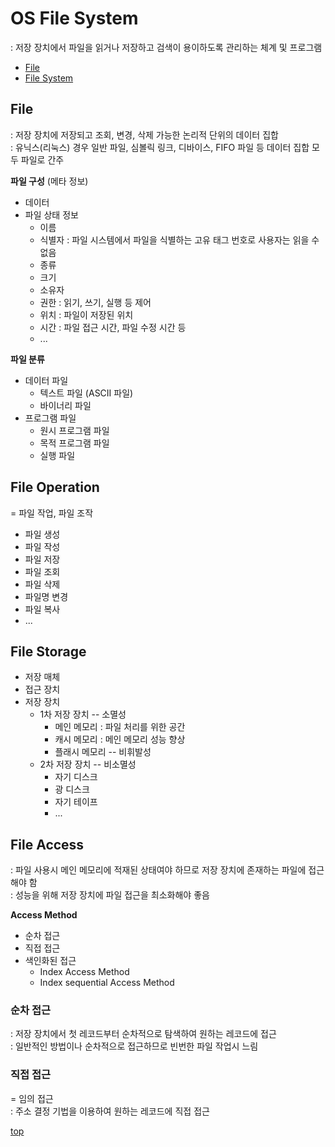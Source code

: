# OS File System
: 저장 장치에서 파일을 읽거나 저장하고 검색이 용이하도록 관리하는 체계 및 프로그램     

- [File](#file)
- [File System](#file-system)



## File
: 저장 장치에 저장되고 조회, 변경, 삭제 가능한 논리적 단위의 데이터 집합            
: 유닉스(리눅스) 경우 일반 파일, 심볼릭 링크, 디바이스, FIFO 파일 등 데이터 집합 모두 파일로 간주    


**파일 구성** (메타 정보)      
- 데이터
- 파일 상태 정보
    - 이름
    - 식별자 : 파일 시스템에서 파일을 식별하는 고유 태그 번호로 사용자는 읽을 수 없음  
    - 종류
    - 크기
    - 소유자   
    - 권한 : 읽기, 쓰기, 실행 등 제어  
    - 위치 : 파일이 저장된 위치
    - 시간 : 파일 접근 시간, 파일 수정 시간 등
    - ...


**파일 분류**     
- 데이터 파일
    - 텍스트 파일 (ASCII 파일)
    - 바이너리 파일
- 프로그램 파일
    - 원시 프로그램 파일
    - 목적 프로그램 파일
    - 실행 파일



## File Operation
= 파일 작업, 파일 조작   

- 파일 생성
- 파일 작성
- 파일 저장
- 파일 조회  
- 파일 삭제
- 파일명 변경
- 파일 복사  
- ...



## File Storage

- 저장 매체
- 접근 장치
- 저장 장치  
    - 1차 저장 장치 -- 소멸성  
        - 메인 메모리 : 파일 처리를 위한 공간  
        - 캐시 메모리 : 메인 메모리 성능 향상
        - 플래시 메모리 -- 비휘발성  
    - 2차 저장 장치 -- 비소멸성  
        - 자기 디스크
        - 광 디스크  
        - 자기 테이프
        - ...



## File Access
: 파일 사용시 메인 메모리에 적재된 상태여야 하므로 저장 장치에 존재하는 파일에 접근해야 함    
: 성능을 위해 저장 장치에 파일 접근을 최소화해야 좋음     


**Access Method**  
- 순차 접근
- 직접 접근
- 색인화된 접근
    - Index Access Method
    - Index sequential Access Method



### 순차 접근
: 저장 장치에서 첫 레코드부터 순차적으로 탐색하여 원하는 레코드에 접근    
: 일반적인 방법이나 순차적으로 접근하므로 빈번한 파일 작업시 느림  



### 직접 접근
= 임의 접근   
: 주소 결정 기법을 이용하여 원하는 레코드에 직접 접근   



[top](#)
